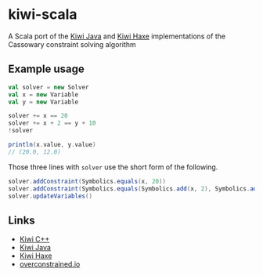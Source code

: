 # kiwi-scala

A Scala port of the [Kiwi Java](https://github.com/alexbirkett/kiwi-java) and 
[Kiwi Haxe](https://github.com/Tw1ddle/haxe-kiwi) implementations of the
Cassowary constraint solving algorithm

## Example usage

```scala
val solver = new Solver
val x = new Variable
val y = new Variable

solver += x == 20
solver += x + 2 == y + 10
!solver

println(x.value, y.value)
// (20.0, 12.0)
```

Those three lines with `solver` use the short form of the following.

```scala
solver.addConstraint(Symbolics.equals(x, 20))
solver.addConstraint(Symbolics.equals(Symbolics.add(x, 2), Symbolics.add(y, 10)))
solver.updateVariables()
```

## Links

* [Kiwi C++](https://github.com/nucleic/kiwi) 
* [Kiwi Java](https://github.com/alexbirkett/kiwi-java)
* [Kiwi Haxe](https://github.com/Tw1ddle/haxe-kiwi)
* [overconstrained.io](https://overconstrained.io)